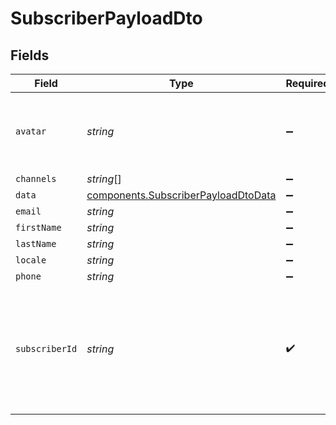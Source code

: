 # SubscriberPayloadDto


## Fields

| Field                                                                                                             | Type                                                                                                              | Required                                                                                                          | Description                                                                                                       |
| ----------------------------------------------------------------------------------------------------------------- | ----------------------------------------------------------------------------------------------------------------- | ----------------------------------------------------------------------------------------------------------------- | ----------------------------------------------------------------------------------------------------------------- |
| `avatar`                                                                                                          | *string*                                                                                                          | :heavy_minus_sign:                                                                                                | An http url to the profile image of your subscriber                                                               |
| `channels`                                                                                                        | *string*[]                                                                                                        | :heavy_minus_sign:                                                                                                | N/A                                                                                                               |
| `data`                                                                                                            | [components.SubscriberPayloadDtoData](../../models/components/subscriberpayloaddtodata.md)                        | :heavy_minus_sign:                                                                                                | N/A                                                                                                               |
| `email`                                                                                                           | *string*                                                                                                          | :heavy_minus_sign:                                                                                                | N/A                                                                                                               |
| `firstName`                                                                                                       | *string*                                                                                                          | :heavy_minus_sign:                                                                                                | N/A                                                                                                               |
| `lastName`                                                                                                        | *string*                                                                                                          | :heavy_minus_sign:                                                                                                | N/A                                                                                                               |
| `locale`                                                                                                          | *string*                                                                                                          | :heavy_minus_sign:                                                                                                | N/A                                                                                                               |
| `phone`                                                                                                           | *string*                                                                                                          | :heavy_minus_sign:                                                                                                | N/A                                                                                                               |
| `subscriberId`                                                                                                    | *string*                                                                                                          | :heavy_check_mark:                                                                                                | The internal identifier you used to create this subscriber, usually correlates to the id the user in your systems |